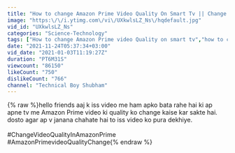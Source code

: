 ```yaml
---
title: "How to change Amazon Prime Video Quality On Smart Tv || Change Video Quality on Amazon Prime"
image: "https:\/\/i.ytimg.com\/vi\/UXkwlsLZ_Ns\/hqdefault.jpg"
vid_id: "UXkwlsLZ_Ns"
categories: "Science-Technology"
tags: ["How to change Amazon Prime video Quality on smart tv","how to change video quality in Amazon Prime","Amazon Prime video quality change"]
date: "2021-11-24T05:37:34+03:00"
vid_date: "2021-01-03T11:19:27Z"
duration: "PT6M31S"
viewcount: "86150"
likeCount: "750"
dislikeCount: "766"
channel: "Technical Boy Shubham"
---
```

{% raw %}hello friends aaj k iss video me ham apko bata rahe hai ki ap apne tv me Amazon Prime video ki quality ko change kaise kar sakte hai. <br />dosto agar ap v janana chahate hai to iss video ko pura dekhiye.<br /><br />#ChangeVideoQualityInAmazonPrime<br />#AmazonPrimevideoQualityChange{% endraw %}
